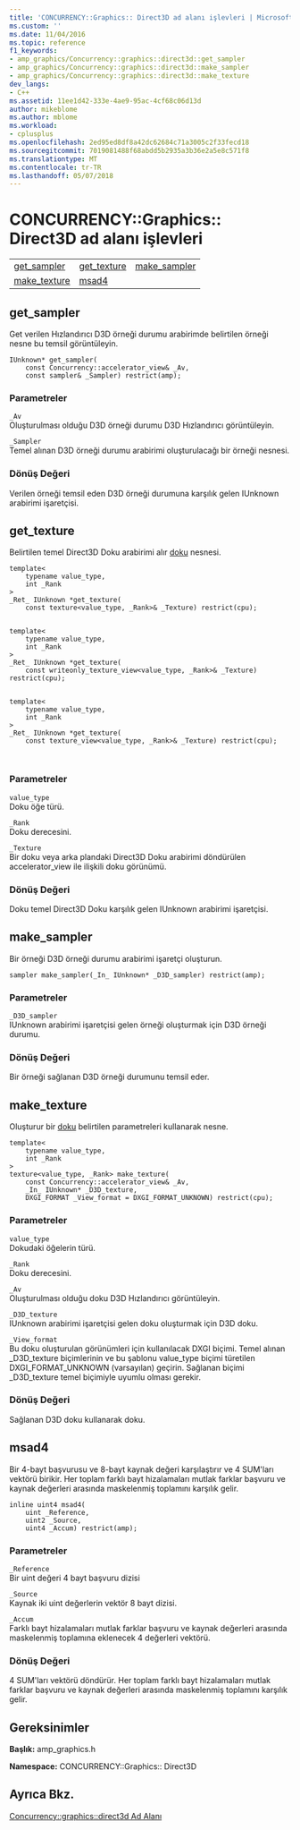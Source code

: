 ```yaml
---
title: 'CONCURRENCY::Graphics:: Direct3D ad alanı işlevleri | Microsoft Docs'
ms.custom: ''
ms.date: 11/04/2016
ms.topic: reference
f1_keywords:
- amp_graphics/Concurrency::graphics::direct3d::get_sampler
- amp_graphics/Concurrency::graphics::direct3d::make_sampler
- amp_graphics/Concurrency::graphics::direct3d::make_texture
dev_langs:
- C++
ms.assetid: 11ee1d42-333e-4ae9-95ac-4cf68c06d13d
author: mikeblome
ms.author: mblome
ms.workload:
- cplusplus
ms.openlocfilehash: 2ed95ed8df8a42dc62684c71a3005c2f33fecd18
ms.sourcegitcommit: 7019081488f68abdd5b2935a3b36e2a5e8c571f8
ms.translationtype: MT
ms.contentlocale: tr-TR
ms.lasthandoff: 05/07/2018
---
```

# <a name="concurrencygraphicsdirect3d-namespace-functions"></a>CONCURRENCY::Graphics:: Direct3D ad alanı işlevleri
||||  
|-|-|-|  
|[get_sampler](#get_sampler)|[get_texture](#get_texture)|[make_sampler](#make_sampler)|  
|[make_texture](#make_texture)|[msad4](#msad4)|  

 
##  <a name="get_sampler"></a>  get_sampler  
 Get verilen Hızlandırıcı D3D örneği durumu arabirimde belirtilen örneği nesne bu temsil görüntüleyin.  
  
```  
IUnknown* get_sampler(
    const Concurrency::accelerator_view& _Av,  
    const sampler& _Sampler) restrict(amp);
```  
  
### <a name="parameters"></a>Parametreler  
 `_Av`  
 Oluşturulması olduğu D3D örneği durumu D3D Hızlandırıcı görüntüleyin.  
  
 `_Sampler`  
 Temel alınan D3D örneği durumu arabirimi oluşturulacağı bir örneği nesnesi.  
  
### <a name="return-value"></a>Dönüş Değeri  
 Verilen örneği temsil eden D3D örneği durumuna karşılık gelen IUnknown arabirimi işaretçisi.  
  
##  <a name="get_texture"></a>  get_texture  
 Belirtilen temel Direct3D Doku arabirimi alır [doku](texture-class.md) nesnesi.  
  
```  
template<
    typename value_type,  
    int _Rank  
>  
_Ret_ IUnknown *get_texture(
    const texture<value_type, _Rank>& _Texture) restrict(cpu);

 
template<
    typename value_type,  
    int _Rank  
>  
_Ret_ IUnknown *get_texture(
    const writeonly_texture_view<value_type, _Rank>& _Texture) restrict(cpu);

 
template<
    typename value_type,  
    int _Rank  
>  
_Ret_ IUnknown *get_texture(
    const texture_view<value_type, _Rank>& _Texture) restrict(cpu);

 
```  
  
### <a name="parameters"></a>Parametreler  
 `value_type`  
 Doku öğe türü.  
  
 `_Rank`  
 Doku derecesini.  
  
 `_Texture`  
 Bir doku veya arka plandaki Direct3D Doku arabirimi döndürülen accelerator_view ile ilişkili doku görünümü.  
  
### <a name="return-value"></a>Dönüş Değeri  
 Doku temel Direct3D Doku karşılık gelen IUnknown arabirimi işaretçisi.  
  
##  <a name="make_sampler"></a>  make_sampler  
 Bir örneği D3D örneği durumu arabirimi işaretçi oluşturun.  
  
```  
sampler make_sampler(_In_ IUnknown* _D3D_sampler) restrict(amp);
```  
  
### <a name="parameters"></a>Parametreler  
 `_D3D_sampler`  
 IUnknown arabirimi işaretçisi gelen örneği oluşturmak için D3D örneği durumu.  
  
### <a name="return-value"></a>Dönüş Değeri  
 Bir örneği sağlanan D3D örneği durumunu temsil eder.  
  
##  <a name="make_texture"></a>  make_texture  
 Oluşturur bir [doku](texture-class.md) belirtilen parametreleri kullanarak nesne.  
  
```  
template<
    typename value_type,  
    int _Rank  
>  
texture<value_type, _Rank> make_texture(
    const Concurrency::accelerator_view& _Av,  
    _In_ IUnknown* _D3D_texture,  
    DXGI_FORMAT _View_format = DXGI_FORMAT_UNKNOWN) restrict(cpu);
```  
  
### <a name="parameters"></a>Parametreler  
 `value_type`  
 Dokudaki öğelerin türü.  
  
 `_Rank`  
 Doku derecesini.  
  
 `_Av`  
 Oluşturulması olduğu doku D3D Hızlandırıcı görüntüleyin.  
  
 `_D3D_texture`  
 IUnknown arabirimi işaretçisi gelen doku oluşturmak için D3D doku.  
  
 `_View_format`  
 Bu doku oluşturulan görünümleri için kullanılacak DXGI biçimi. Temel alınan _D3D_texture biçimlerinin ve bu şablonu value_type biçimi türetilen DXGI_FORMAT_UNKNOWN (varsayılan) geçirin. Sağlanan biçimi _D3D_texture temel biçimiyle uyumlu olması gerekir.  
  
### <a name="return-value"></a>Dönüş Değeri  
 Sağlanan D3D doku kullanarak doku.  
  
##  <a name="msad4"></a>  msad4  
 Bir 4-bayt başvurusu ve 8-bayt kaynak değeri karşılaştırır ve 4 SUM'ları vektörü birikir. Her toplam farklı bayt hizalamaları mutlak farklar başvuru ve kaynak değerleri arasında maskelenmiş toplamını karşılık gelir.  
  
```  
inline uint4 msad4(
    uint _Reference,  
    uint2 _Source,  
    uint4 _Accum) restrict(amp);
```  
  
### <a name="parameters"></a>Parametreler  
 `_Reference`  
 Bir uint değeri 4 bayt başvuru dizisi  
  
 `_Source`  
 Kaynak iki uint değerlerin vektör 8 bayt dizisi.  
  
 `_Accum`  
 Farklı bayt hizalamaları mutlak farklar başvuru ve kaynak değerleri arasında maskelenmiş toplamına eklenecek 4 değerleri vektörü.  
  
### <a name="return-value"></a>Dönüş Değeri  
 4 SUM'ları vektörü döndürür. Her toplam farklı bayt hizalamaları mutlak farklar başvuru ve kaynak değerleri arasında maskelenmiş toplamını karşılık gelir.  

## <a name="requirements"></a>Gereksinimler  
 **Başlık:** amp_graphics.h  
  
 **Namespace:** CONCURRENCY::Graphics:: Direct3D 

## <a name="see-also"></a>Ayrıca Bkz.  
 [Concurrency::graphics::direct3d Ad Alanı](concurrency-graphics-direct3d-namespace.md)
